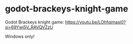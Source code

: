 # godot-brackeys-knight-game
Godot Brackeys knight game:
https://youtu.be/LOhfqjmasi0?si=69Ywj5V_RAVQVZzU

Windows only!
